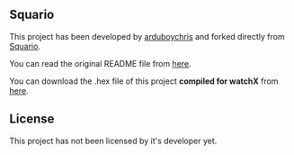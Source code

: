 ## **Squario**

This project has been developed by [arduboychris][1] and forked directly from [ Squario][2].

You can read the original README file from [here][3].

You can download the .hex file of this project **compiled for watchX** from [here][4].

## **License**

This project has not been licensed by it's developer yet.

[1]: https://github.com/arduboychris
[2]: https://github.com/arduboychris/Squario
[3]: https://github.com/argeX-official/Game-Squario/blob/master/OLD_README.md
[4]: https://github.com/argeX-official/Game-Squario/releases